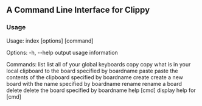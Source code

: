 ## A Command Line Interface for Clippy

### Usage
Usage: index [options] [command]

Options:
  -h, --help                            output usage information

Commands:
  list                                  list all of your global keyboards
  copy <boardname>                      copy what is in your local clipboard to the board specified by boardname
  paste <boardname>                     paste the contents of the clipboard specified by boardname
  create <boardname>                    create a new board with the name specified by boardname
  rename <oldboardname> <newboardname>  rename a board
  delete <boardname>                    delete the board specified by boardname
  help [cmd]                            display help for [cmd]

